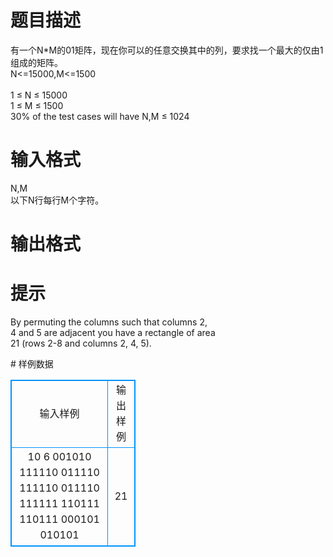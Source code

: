 # 

 
 # 题目描述 
<p>
有一个N*M的01矩阵，现在你可以的任意交换其中的列，要求找一个最大的仅由1组成的矩阵。<br>N<=15000,M<=1500<br><br>1 ≤ N ≤ 15000 <br>1 ≤ M ≤ 1500 <br>30% of the test cases will have N,M ≤ 1024 </p> 

 
 # 输入格式 
<p>
N,M<br>以下N行每行M个字符。<br></p> 

 
 # 输出格式 
<p>
</p> 

 
 # 提示 
<p>
By permuting the columns such that columns 2, <br>4 and 5 are adjacent you have a rectangle of area <br>21 (rows 2-8 and columns 2, 4, 5). <br></p> 
# 样例数据
<style>
        table,table tr th, table tr td { border:1px solid #0094ff; }
        table { width: 200px; min-height: 25px; line-height: 25px; text-align: center; border-collapse: collapse;}   
    </style>
<table>
	<tr>
		<td>输入样例</td>
		<td>输出样例</td>
	</tr>
<tr><td>10 6 
001010 
111110 
011110 
111110 
011110 
111111 
110111 
110111 
000101 
010101 </td><td>21</td></tr></table>
